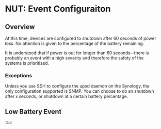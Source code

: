 # NUT: Event Configuraiton


## Overview

At this time, devices are configured to shutdown after 60 seconds of power loss. No attention is given to the percentage of the battery remaining.

It is understood that if power is out for longer than 60 seconds--there is probably an event with a high severity and therefore the safety of the systems is prioritized.


### Exceptions

Unless you use SSH to configure the upsd daemon on the Synology, the only configuration supported is SNMP. You can choose to do an shutdown after x seconds, or shutdown at a certain battery percentage.


## Low Battery Event

```
tbd
```

